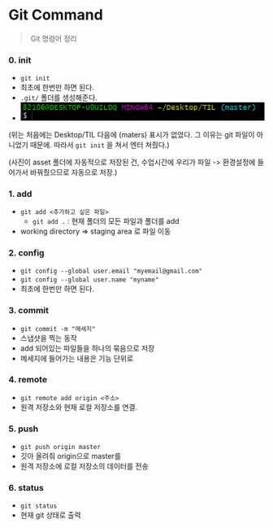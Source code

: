 # Git Command

> ​	Git 명령어 정리



### 0. init

- `git init`
- 최초에 한번만 하면 된다.
- `.git/` 폴더를 생성해준다.
- ![1](./GitCommand.assets/1.png)

(위는 처음에는 Desktop/TIL 다음에 (maters) 표시가 없었다. 그 이유는                 git 파일이 아니었기 때문에. 따라서 `git init` 을 쳐서 엔터 쳐줬다.)

(사진이 asset 폴더에 자동적으로 저장된 건, 수업시간에 우리가 파일 -> 환경설정에 들어가서 바꿔줬으므로 자동으로 저장.)



### 1. add

- `git add <추가하고 싶은 파일>`
  - `git add .` : 현재 폴더의 모든 파일과 폴더를 add
- working directory => staging area 로 파일 이동



### 2. config

- `git config --global user.email "myemail@gmail.com"`
- `git config --global user.name "myname"`
- 최초에 한번만 하면 된다.



### 3. commit

- `git commit -m "메세지"`
- 스냅샷을 찍는 동작
- add 되어있는 파일들을 하나의 묶음으로 저장
- 메세지에 들어가는 내용은 기능 단위로



### 4. remote

- `git remote add origin <주소>`
- 원격 저장소와 현재 로컬 저장소를 연결.



### 5.  push

- `git push origin master`
- 깃아 올려줘 origin으로 master를
- 원격 저장소에 로컬 저장소의 데이터를 전송



### 6. status

- `git status`
- 현재 git 상태로 출력